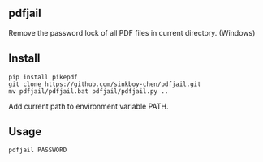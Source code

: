 ## pdfjail
Remove the password lock of all PDF files in current directory. (Windows)

## Install
```
pip install pikepdf
git clone https://github.com/sinkboy-chen/pdfjail.git
mv pdfjail/pdfjail.bat pdfjail/pdfjail.py ..
```

Add current path to environment variable PATH.

## Usage
```
pdfjail PASSWORD
```



